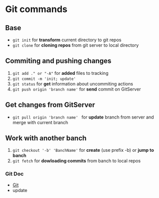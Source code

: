 # Git commands
## Base  
* `git init` for __transform__ current directory to git repos
* `git clone` for __cloning repos__ from git server to local directory  
## Commiting and pushing changes
1. `git add ." or "-A"` for __added__ files to tracking 
2. `git commit -m 'init; update'`
3. `git status` for __get__ information about uncommiting actions
4. `git push origin 'branch name'`  for __send__ commit on GitServer

## Get changes from GitServer
* `git pull origin 'branch name' ` for __update__ branch from server and merge with current branch 

## Work with another banch 
1. `git checkout '-b' 'BanchName'` for __create__ (use prefix -b) or __jump to banch__
2. `git fetch` for __dowloading commits__ from banch to local repos

### Git Doc
* [Git](https://git-scm.com/book/ru/v2)
* update